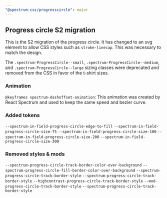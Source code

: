 ```yaml
---
"@spectrum-css/progresscircle": major
---
```


## Progress circle S2 migration

This is the S2 migration of the progress circle. It has changed to an svg element to allow CSS styles such as `stroke-linecap`. This was necessary to match the design.

The `.spectrum-ProgressCircle--small`, `.spectrum-ProgressCircle--medium`, and `.spectrum-ProgressCircle--large` sizing classes were deprecated and removed from the CSS in favor of the t-shirt sizes.

### Animation

`@keyframes spectrum-dashoffset-animation`:
This animation was created by React Spectrum and used to keep the same speed and bezier curve.

### Added tokens

`--spectrum-in-field-progress-circle-edge-to-fill`
`--spectrum-in-field-progress-circle-size-75`
`--spectrum-in-field-progress-circle-size-100`
`--spectrum-in-field-progress-circle-size-200`
`--spectrum-in-field-progress-circle-size-300`

### Removed styles & mods

`--spectrum-progress-circle-track-border-color-over-background`
`--spectrum-progress-circle-fill-border-color-over-background`
`--spectrum-progress-circle-track-border-style`
`--spectrum-progress-circle-track-border-style`
`--highcontrast-progress-circle-track-border-style`
`--mod-progress-circle-track-border-style`
`--spectrum-progress-circle-track-border-style`
